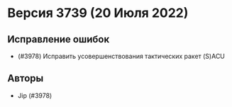 # Версия 3739 (20 Июля 2022)

## Исправление ошибок

- (#3978) Исправить усовершенствования тактических ракет (S)ACU

## Авторы

- Jip (#3978)
